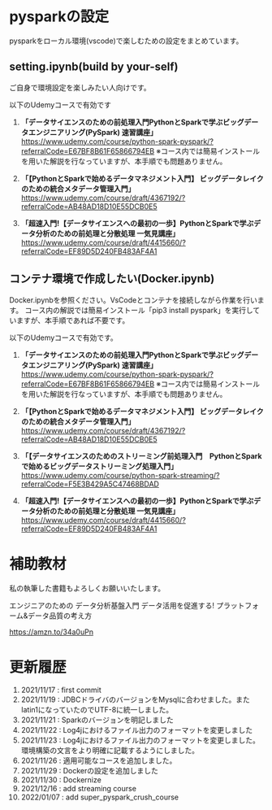 # pysparkの設定
pysparkをローカル環境(vscode)で楽しむための設定をまとめています。  

## setting.ipynb(build by your-self)
ご自身で環境設定を楽しみたい人向けです。

以下のUdemyコースで有効です
1. **「データサイエンスのための前処理入門PythonとSparkで学ぶビッグデータエンジニアリング(PySpark) 速習講座」**
https://www.udemy.com/course/python-spark-pyspark/?referralCode=E67BF8B61F65866794EB
※コース内では簡易インストールを用いた解説を行なっていますが、本手順でも問題ありません。

2. **「【PythonとSparkで始めるデータマネジメント入門】 ビッグデータレイクのための統合メタデータ管理入門」**
https://www.udemy.com/course/draft/4367192/?referralCode=AB48AD18D10E55DCB0E5

3. **「超速入門!【データサイエンスへの最初の一歩】PythonとSparkで学ぶデータ分析のための前処理と分散処理 一気見講座」**
https://www.udemy.com/course/draft/4415660/?referralCode=EF89D5D240FB483AF4A1

## コンテナ環境で作成したい(Docker.ipynb)
Docker.ipynbを参照ください。VsCodeとコンテナを接続しながら作業を行います。
コース内の解説では簡易インストール「pip3 install pyspark」を実行していますが、本手順であれば不要です。

以下のUdemyコースで有効です。

1. **「データサイエンスのための前処理入門PythonとSparkで学ぶビッグデータエンジニアリング(PySpark) 速習講座」**
https://www.udemy.com/course/python-spark-pyspark/?referralCode=E67BF8B61F65866794EB
※コース内では簡易インストールを用いた解説を行なっていますが、本手順でも問題ありません。

2. **「【PythonとSparkで始めるデータマネジメント入門】 ビッグデータレイクのための統合メタデータ管理入門」**
https://www.udemy.com/course/draft/4367192/?referralCode=AB48AD18D10E55DCB0E5

3. **「【データサイエンスのためのストリーミング前処理入門　PythonとSparkで始めるビッグデータストリーミング処理入門」**
https://www.udemy.com/course/python-spark-streaming/?referralCode=F5E3B429A5C47468BDAD

4. **「超速入門!【データサイエンスへの最初の一歩】PythonとSparkで学ぶデータ分析のための前処理と分散処理 一気見講座」**
https://www.udemy.com/course/draft/4415660/?referralCode=EF89D5D240FB483AF4A1

# 補助教材
私の執筆した書籍もよろしくお願いいたします。

エンジニアのための データ分析基盤入門 データ活用を促進する! プラットフォーム&データ品質の考え方

https://amzn.to/34a0uPn

# 更新履歴
1. 2021/11/17 : first commit
2. 2021/11/19 : JDBCドライバのバージョンをMysqlに合わせました。またlatin1になっていたのでUTF-8に統一しました。
3. 2021/11/21 : Sparkのバージョンを明記しました
4. 2021/11/22 : Log4jにおけるファイル出力のフォーマットを変更しました
5. 2021/11/23 : Log4jにおけるファイル出力のフォーマットを変更しました。環境構築の文言をより明確に記載するようにしました。
6. 2021/11/26 : 適用可能なコースを追加しました。
7. 2021/11/29 : Dockerの設定を追加しました
8. 2021/11/30 : Dockernize
9. 2021/12/16 : add streaming course
10. 2022/01/07 : add super_pyspark_crush_course
